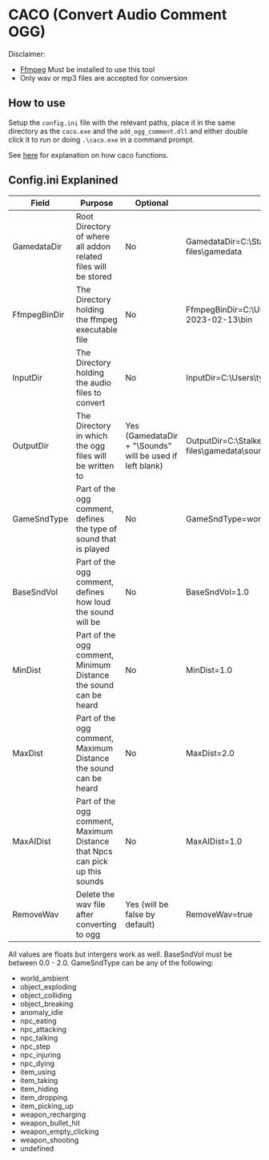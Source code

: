 # CACO (Convert Audio Comment OGG)

Disclaimer:

- [Ffmpeg](https://www.ffmpeg.org/download.html) Must be installed to use this tool
- Only wav or mp3 files are accepted for conversion

## How to use

Setup the `config.ini` file with the relevant paths, place it in the same directory as the `caco.exe` and the `add_ogg_comment.dll` and either double click it to run or doing `.\caco.exe` in a command prompt.

See [here](ogg-comment-editor.md) for explanation on how caco functions.

## Config.ini Explanined

|Field|Purpose|Optional|Example|
|-----|-------|--------|-------|
|GamedataDir|Root Directory of where all addon related files will be stored|No|GamedataDir=C:\Stalker Dev\game files\gamedata|
|FfmpegBinDir|The Directory holding the ffmpeg executable file|No|FfmpegBinDir=C:\Users\tyres\ffmpeg\ffmpeg-2023-02-13\bin|
|InputDir|The Directory holding the audio files to convert|No|InputDir=C:\Users\tyres\OneDrive\Desktop\Input|
|OutputDir|The Directory in which the ogg files will be written to|Yes (GamedataDir + "\\Sounds" will be used if left blank)|OutputDir=C:\Stalker Dev\game files\gamedata\sounds|
|GameSndType|Part of the ogg comment, defines the type of sound that is played|No|GameSndType=world_ambient|
|BaseSndVol|Part of the ogg comment, defines how loud the sound will be|No|BaseSndVol=1.0|
|MinDist|Part of the ogg comment, Minimum Distance the sound can be heard|No|MinDist=1.0|
|MaxDist|Part of the ogg comment, Maximum Distance the sound can be heard|No|MaxDist=2.0|
|MaxAIDist|Part of the ogg comment, Maximum Distance that Npcs can pick up this sounds|No|MaxAIDist=1.0|
|RemoveWav|Delete the wav file after converting to ogg|Yes (will be false by default)|RemoveWav=true|

All values are floats but intergers work as well.
BaseSndVol must be between 0.0 - 2.0.
GameSndType can be any of the following:

- world_ambient
- object_exploding
- object_colliding
- object_breaking
- anomaly_idle
- npc_eating
- npc_attacking
- npc_talking
- npc_step
- npc_injuring
- npc_dying
- item_using
- item_taking
- item_hiding
- item_dropping
- item_picking_up
- weapon_recharging
- weapon_bullet_hit
- weapon_empty_clicking
- weapon_shooting
- undefined
